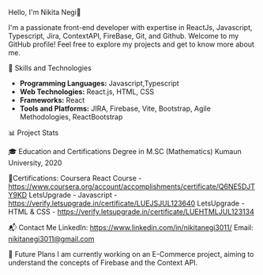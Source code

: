  Hello, I'm Nikita Negi👋

I'm a passionate front-end developer with expertise in ReactJs, Javascript, Typescript, Jira, ContextAPI, FireBase, Git, and Github.
Welcome to my GitHub profile! Feel free to explore my projects and get to know more about me.

 🚀 Skills and Technologies

- **Programming Languages:** Javascript,Typescript
- **Web Technologies:** React.js, HTML, CSS
- **Frameworks:** React
- **Tools and Platforms:** JIRA, Firebase, Vite, Bootstrap, Agile Methodologies, ReactBootstrap

📊 Project Stats

🎓 Education and Certifications
Degree in M.SC (Mathematics)
Kumaun University, 2020

📜Certifications:
Coursera React Course - https://www.coursera.org/account/accomplishments/certificate/Q6NE5DJTY9KD
LetsUpgrade - Javascript - https://verify.letsupgrade.in/certificate/LUEJSJUL123640
LetsUpgrade - HTML & CSS - https://verify.letsupgrade.in/certificate/LUEHTMLJUL123134

📬 Contact Me
LinkedIn: https://www.linkedin.com/in/nikitanegi3011/
Email: nikitanegi3011@gmail.com

🔮 Future Plans
I am currently working on an E-Commerce project, aiming to understand the concepts of Firebase and the Context API.
